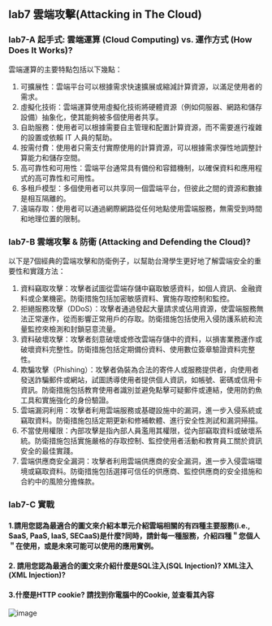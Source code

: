 ## lab7 雲端攻擊(Attacking in The Cloud)
### lab7-A 起手式: 雲端運算 (Cloud Computing) vs. 運作方式 (How Does It Works)?
雲端運算的主要特點包括以下幾點：

1. 可擴展性：雲端平台可以根據需求快速擴展或縮減計算資源，以滿足使用者的需求。
2. 虛擬化技術：雲端運算使用虛擬化技術將硬體資源（例如伺服器、網路和儲存設備）抽象化，使其能夠被多個使用者共享。
3. 自助服務：使用者可以根據需要自主管理和配置計算資源，而不需要進行複雜的設置或依賴 IT 人員的幫助。
4. 按需付費：使用者只需支付實際使用的計算資源，可以根據需求彈性地調整計算能力和儲存空間。
5. 高可靠性和可用性：雲端平台通常具有備份和容錯機制，以確保資料和應用程式的高可靠性和可用性。
6. 多租戶模型：多個使用者可以共享同一個雲端平台，但彼此之間的資源和數據是相互隔離的。
7. 遠端存取：使用者可以通過網際網路從任何地點使用雲端服務，無需受到時間和地理位置的限制。
### lab7-B 雲端攻擊 & 防衛 (Attacking and Defending the Cloud)?
以下是7個經典的雲端攻擊和防衛例子，以幫助台灣學生更好地了解雲端安全的重要性和實踐方法：

1. 資料竊取攻擊：攻擊者試圖從雲端存儲中竊取敏感資料，如個人資訊、金融資料或企業機密。防衛措施包括加密敏感資料、實施存取控制和監控。
2. 拒絕服務攻擊（DDoS）：攻擊者通過發起大量請求或佔用資源，使雲端服務無法正常運作，從而影響正常用戶的存取。防衛措施包括使用入侵防護系統和流量監控來檢測和封鎖惡意流量。
3. 資料破壞攻擊：攻擊者刻意破壞或修改雲端存儲中的資料，以損害業務運作或破壞資料完整性。防衛措施包括定期備份資料、使用數位簽章驗證資料完整性。
4. 欺騙攻擊（Phishing）：攻擊者偽裝為合法的寄件人或服務提供者，向使用者發送詐騙郵件或網站，試圖誘導使用者提供個人資訊，如帳號、密碼或信用卡資訊。防衛措施包括教育使用者識別並避免點擊可疑郵件或連結，使用防釣魚工具和實施強化的身份驗證。
5. 雲端漏洞利用：攻擊者利用雲端服務或基礎設施中的漏洞，進一步入侵系統或竊取資料。防衛措施包括定期更新和修補軟體、進行安全性測試和漏洞掃描。
6. 不當使用權限：內部攻擊是指內部人員濫用其權限，從內部竊取資料或破壞系統。防衛措施包括實施嚴格的存取控制、監控使用者活動和教育員工關於資訊安全的最佳實踐。
7. 雲端供應商安全漏洞：攻擊者利用雲端供應商的安全漏洞，進一步入侵雲端環境或竊取資料。防衛措施包括選擇可信任的供應商、監控供應商的安全措施和合約中的風險分擔條款。

### lab7-C 實戰
#### 1.請用您認為最適合的圖文來介紹本單元介紹雲端相關的有四種主要服務(i.e., SaaS, PaaS, IaaS, SECaaS)是什麼?同時，請針每一種服務，介紹四種＂您個人＂在使用，或是未來可能可以使用的應用實例。

#### 2. 請用您認為最適合的圖文來介紹什麼是SQL注入(SQL Injection)? XML注入(XML Injection)?

#### 3.什麼是HTTP cookie? 請找到你電腦中的Cookie, 並查看其內容 
![image](https://github.com/MinChunXie/Safe-int/assets/100060507/c2358f34-a81f-45d4-bf97-c0e132c4a2d5)
